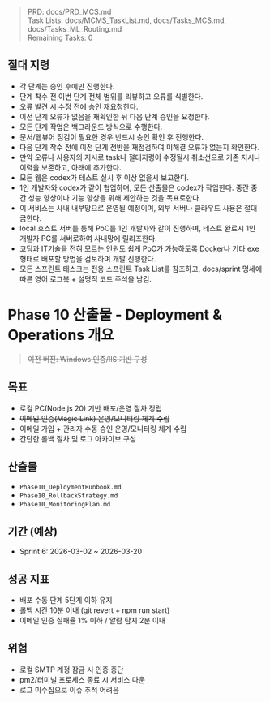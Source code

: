> PRD: docs/PRD_MCS.md  
> Task Lists: docs/MCMS_TaskList.md, docs/Tasks_MCS.md, docs/Tasks_ML_Routing.md  
> Remaining Tasks: 0

## 절대 지령
- 각 단계는 승인 후에만 진행한다.
- 단계 착수 전 이번 단계 전체 범위를 리뷰하고 오류를 식별한다.
- 오류 발견 시 수정 전에 승인 재요청한다.
- 이전 단계 오류가 없음을 재확인한 뒤 다음 단계 승인을 요청한다.
- 모든 단계 작업은 백그라운드 방식으로 수행한다.
- 문서/웹뷰어 점검이 필요한 경우 반드시 승인 확인 후 진행한다.
- 다음 단계 착수 전에 이전 단계 전반을 재점검하여 미해결 오류가 없는지 확인한다.
- 만약 오류나 사용자의 지시로 task나 절대지령이 수정될시 취소선으로 기존 지시나 이력을 보존하고, 아래에 추가한다.
- 모든 웹은 codex가 테스트 실시 후 이상 없을시 보고한다.
- 1인 개발자와 codex가 같이 협업하며, 모든 산출물은 codex가 작업한다. 중간 중간 성능 향상이나 기능 향상을 위해 제안하는 것을 목표로한다.
- 이 서비스는 사내 내부망으로 운영될 예정이며, 외부 서버나 클라우드 사용은 절대 금한다.
- local 호스트 서버를 통해 PoC를 1인 개발자와 같이 진행하며, 테스트 완료시 1인 개발자 PC를 서버로하여 사내망에 릴리즈한다.
- 코딩과 IT기술을 전혀 모르는 인원도 쉽게 PoC가 가능하도록 Docker나 기타 exe 형태로 배포할 방법을 검토하며 개발 진행한다.
- 모든 스프린트 태스크는 전용 스프린트 Task List를 참조하고, docs/sprint 명세에 따른 영어 로그북 + 설명적 코드 주석을 남김.
# Phase 10 산출물 - Deployment & Operations 개요
> ~~이전 버전: Windows 인증/IIS 기반 구성~~

## 목표
- 로컬 PC(Node.js 20) 기반 배포/운영 절차 정립
- ~~이메일 인증(Magic Link) 운영/모니터링 체계 수립~~
- 이메일 가입 + 관리자 수동 승인 운영/모니터링 체계 수립
- 간단한 롤백 절차 및 로그 아카이브 구성

## 산출물
- `Phase10_DeploymentRunbook.md`
- `Phase10_RollbackStrategy.md`
- `Phase10_MonitoringPlan.md`

## 기간 (예상)
- Sprint 6: 2026-03-02 ~ 2026-03-20

## 성공 지표
- 배포 수동 단계 5단계 이하 유지
- 롤백 시간 10분 이내 (git revert + npm run start)
- 이메일 인증 실패율 1% 이하 / 알람 탐지 2분 이내

## 위험
- 로컬 SMTP 계정 잠금 시 인증 중단
- pm2/터미널 프로세스 종료 시 서비스 다운
- 로그 미수집으로 이슈 추적 어려움

